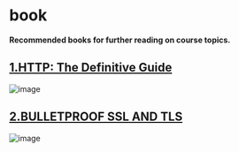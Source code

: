 # book

**Recommended books for further reading on course topics.**

## [1.HTTP: The Definitive Guide](https://www.amazon.com/HTTP-Definitive-Guide-ebook/dp/B0043D2EKO)

![image](https://user-images.githubusercontent.com/75499598/143679223-5f4c3ba7-1d45-4e5e-b8db-5a24fb579eaa.png)


## [2.BULLETPROOF SSL AND TLS](https://www.amazon.com/Bulletproof-SSL-TLS-BULLETPROOF-Paperback/dp/B00QMJBHMI)

![image](https://user-images.githubusercontent.com/75499598/143679257-b92947f7-8e77-478c-b460-1a3bb1e1ec4e.png)
